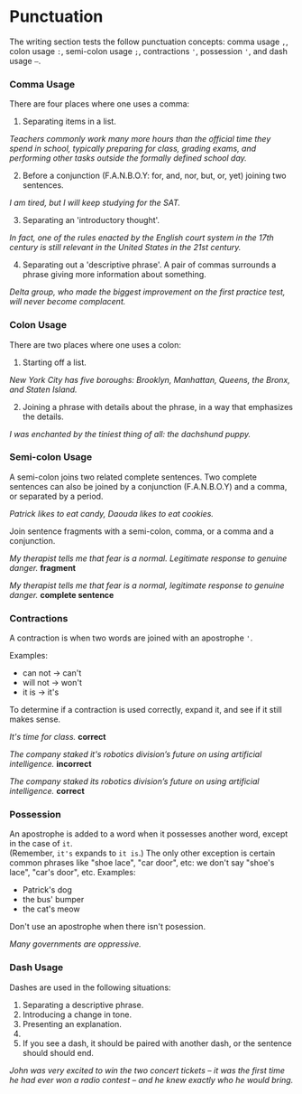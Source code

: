 # Punctuation

The writing section tests the follow punctuation concepts: comma usage `,`,
colon usage `:`, semi-colon usage `;`, contractions `'`, possession `'`, and dash usage `–`.

### Comma Usage

There are four places where one uses a comma:

1. Separating items in a list.

  *Teachers commonly work many more hours than the official time they spend in
 school, typically preparing for class, grading exams, and performing other tasks
 outside the formally defined school day.*

2. Before a conjunction (F.A.N.B.O.Y: for, and, nor, but, or, yet) joining two sentences.

 *I am tired, but I will keep studying for the SAT.*

3. Separating an 'introductory thought'.

  *In fact, one of the rules enacted by the English court system in the
 17th century is still relevant in the United States in the 21st century.*

4. Separating out a 'descriptive phrase'.  A pair of commas surrounds a phrase
giving more information about something.  

 *Delta group, who made the biggest improvement on the first practice test, will
never become complacent.*


### Colon Usage

There are two places where one uses a colon:

1. Starting off a list.

 *New York City has five boroughs: Brooklyn, Manhattan, Queens, the Bronx, and
Staten Island.*

2. Joining a phrase with details about the phrase, in a way that emphasizes the
details.

 *I was enchanted by the tiniest thing of all: the dachshund puppy.* 

### Semi-colon Usage

A semi-colon joins two related complete sentences.  Two complete sentences can also be joined
by a conjunction (F.A.N.B.O.Y) and a comma, or separated by a period.  

 *Patrick likes to eat candy, Daouda likes to eat cookies.*
 
Join sentence fragments with a semi-colon, comma, or a comma and a conjunction. 

*My therapist tells me that fear is a normal. Legitimate response to genuine danger.*  **fragment**

*My therapist tells me that fear is a normal, legitimate response to genuine danger.*  **complete sentence**

### Contractions

A contraction is when two words are joined with an apostrophe `'`.

Examples:

- can not -> can't
- will not -> won't
- it is -> it's

To determine if a contraction is used correctly, expand it, and see if it still makes sense.

*It's time for class.* **correct**

*The company staked it's robotics division’s future on using artificial intelligence.* **incorrect**

*The company staked its robotics division’s future on using artificial intelligence.* **correct**

### Possession

An apostrophe is added to a word when it possesses another word, except in the case of `it`.  
(Remember, `it's` expands to `it is`.)  The only other exception is certain common phrases like
"shoe lace", "car door", etc: we don't say "shoe's lace", "car's door", etc.
Examples:

- Patrick's dog
- the bus' bumper
- the cat's meow

Don't use an apostrophe when there isn't posession.

*Many governments are oppressive.*

### Dash Usage

Dashes are used in the following situations:

1. Separating a descriptive phrase.
2. Introducing a change in tone.
3. Presenting an explanation.  
4. 
5. If you see a dash, it should be paired with another dash, or the sentence should should end.

*John was very excited to win the two concert tickets – it was the first time he had ever won a radio contest – and
he knew exactly who he would bring.*



